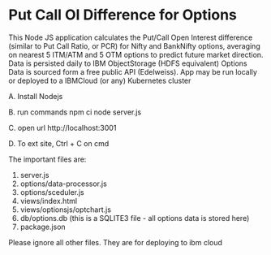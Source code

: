 # Put Call OI Difference for Options
This Node JS application calculates the Put/Call Open Interest difference (similar to Put Call Ratio, or PCR) for Nifty and BankNifty options, averaging on nearest 5 ITM/ATM and 5 OTM options to predict future market direction. Data is persisted daily to IBM ObjectStorage (HDFS equivalent)
Options Data is sourced form a free public API (Edelweiss). App may be run locally or deployed to a IBMCloud (or any) Kubernetes cluster

A. Install Nodejs 

B. run commands
npm ci
node server.js  

C. open url http://localhost:3001

D. To ext site, Ctrl + C on cmd

The important files are:
1. server.js
2. options/data-processor.js
3. options/sceduler.js
4. views/index.html
5. views/optionsjs/optchart.js
6. db/options.db (this is a SQLITE3 file - all options data is stored here)
7. package.json  


Please ignore all other files. They are for deploying to ibm cloud
